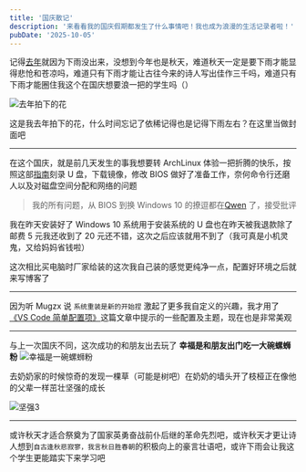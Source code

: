 ```yaml
---
title: '国庆散记'
description: '来看看我的国庆假期都发生了什么事情吧！我也成为浪漫的生活记录者啦！'
pubDate: '2025-10-05'
---
```


记得[去年](https://www.linexic.top/post/month-3-national-day)就因为下雨没出来，没想到今年也是秋天，难道秋天一定是要下雨才能显得悲怆和苍凉吗，难道只有下雨才能让古往今来的诗人写出佳作三千吗，难道只有下雨才能圈住我这个在国庆想要浪一把的学生吗（）

![去年拍下的花](https://img.linexic.top/file/xHOxKC5G.jpg)

这是我去年拍下的花，什么时间忘记了依稀记得也是记得下雨左右？在这里当做封面吧

---

在这个国庆，就是前几天发生的事我想要转 ArchLinux 体验一把折腾的快乐，按照这部[指南](https://arch.icekylin.online/)刻录 U 盘，下载镜像，修改 BIOS 做好了准备工作，奈何命令行还磨人以及对磁盘空间分配和网络的问题

> 我的所有问题，从 BIOS 到换 Windows 10 的撩逗都在[Qwen](https://chat.qwen.ai/s/6020dbf4-48da-4bcd-b7bd-cb3e78c8af5f?fev=0.0.222) 了，接受批评

我在昨天安装好了 Windows 10 系统用于安装系统的 U 盘也在昨天被我退款除了邮费 5 元我还收到了 20 元还不错，这次之后应该就用不到了（我可真是小机灵鬼，又给妈妈省钱啦）

这次相比买电脑时厂家给装的这次我自己装的感觉更纯净一点，配置好环境之后就来写博客了

---

因为听 Mugzx 说 `系统重装是新的开始捏` 激起了更多我自定义的兴趣，我才用了[《VS Code 简单配置项》](https://blog.zhilu.site/2023/vscode-simple-config)这篇文章中提示的一些配置及主题，现在也是非常美观

---

与上一次国庆不同，这次成功的和朋友出去玩了 **幸福是和朋友出门吃一大碗螺蛳粉**
![幸福是一碗螺蛳粉](https://linux.do/uploads/default/optimized/4X/e/5/1/e5145199dc45e2fdbef4e14e8dc057670b204537_2_666x500.jpeg)

去奶奶家的时候惊奇的发现一棵草（可能是树吧）在奶奶的墙头开了枝桠正在像他的父辈一样茁壮坚强的成长

![坚强3](https://cdn.linexic.top/gh/linexic/img/img/blog/%E5%9D%9A%E5%BC%BA3.webp)

---

或许秋天才适合祭奠为了国家英勇奋战前仆后继的革命先烈吧，或许秋天才更让诗人想到`自古逢秋悲寂寥，我言秋日胜春朝`的积极向上的豪言壮语吧，或许下雨会让我这个学生更能踏实下来学习吧
